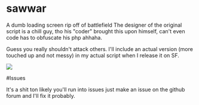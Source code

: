 # sawwar
A dumb loading screen rip off of battlefield
The designer of the original script is a chill guy, tho his "coder" brought this upon himself, can't even code has to obfuscate his php ahhaha.

Guess you really shouldn't attack others.
I'll include an actual version (more touched up and not messy) in my actual script when I release it on SF.

![](http://i.crident-is-a-good.host/4098.jpg)

#Issues

It's a shit ton likely you'll run into issues just make an issue on the github forum and I'll fix it probably.
